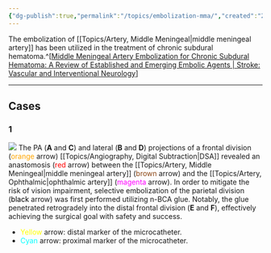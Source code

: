 ```yaml
---
{"dg-publish":true,"permalink":"/topics/embolization-mma/","created":"2024-03-14T21:03:51.652-07:00","updated":"2024-03-21T12:04:14.533-07:00"}
---
```



The embolization of [[Topics/Artery, Middle Meningeal\|middle meningeal artery]] has been utilized in the treatment of chronic subdural hematoma.^[[Middle Meningeal Artery Embolization for Chronic Subdural Hematoma: A Review of Established and Emerging Embolic Agents | Stroke: Vascular and Interventional Neurology](https://www.ahajournals.org/doi/10.1161/SVIN.123.000906)]

---

## Cases

### 1 

![](https://i.imgur.com/dJ3ayFt.jpeg)
The PA (**A** and **C**) and lateral (**B** and **D**) projections of a frontal division (<span style="color: orange">orange</span> arrow) [[Topics/Angiography, Digital Subtraction\|DSA]] revealed an anastomosis (<span style="color: red">red</span> arrow) between the [[Topics/Artery, Middle Meningeal\|middle meningeal artery]] (<span style="color: SaddleBrown">brown</span> arrow) and the [[Topics/Artery, Ophthalmic\|ophthalmic artery]] (<span style="color: Magenta">magenta</span> arrow). In order to mitigate the risk of vision impairment, selective embolization of the parietal division (<span style="color: black">black</span> arrow) was first performed utilizing n-BCA glue. Notably, the glue penetrated retrogradely into the distal frontal division (**E** and **F**), effectively achieving the surgical goal with safety and success.

- <span style="color: yellow">Yellow</span> arrow: distal marker of the microcatheter.
- <span style="color: Cyan">Cyan</span> arrow: proximal marker of the microcatheter.